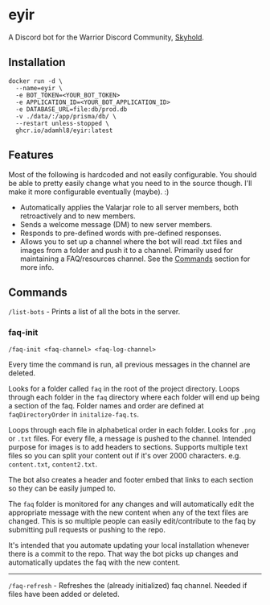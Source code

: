 # eyir

A Discord bot for the Warrior Discord Community, [Skyhold](https://discord.gg/Skyhold).

## Installation

```
docker run -d \
  --name=eyir \
  -e BOT_TOKEN=<YOUR_BOT_TOKEN>
  -e APPLICATION_ID=<YOUR_BOT_APPLICATION_ID>
  -e DATABASE_URL=file:db/prod.db
  -v ./data/:/app/prisma/db/ \
  --restart unless-stopped \
  ghcr.io/adamhl8/eyir:latest
```

## Features

Most of the following is hardcoded and not easily configurable. You should be able to pretty easily change what you need to in the source though. I'll make it more configurable eventually (maybe). :)

- Automatically applies the Valarjar role to all server members, both retroactively and to new members.
- Sends a welcome message (DM) to new server members.
- Responds to pre-defined words with pre-defined responses.
- Allows you to set up a channel where the bot will read .txt files and images from a folder and push it to a channel. Primarily used for maintaining a FAQ/resources channel. See the [Commands](#commands) section for more info.

## Commands

`/list-bots` - Prints a list of all the bots in the server.

### faq-init

`/faq-init <faq-channel> <faq-log-channel>`

Every time the command is run, all previous messages in the channel are deleted.

Looks for a folder called `faq` in the root of the project directory. Loops through each folder in the `faq` directory where each folder will end up being a section of the faq. Folder names and order are defined at `faqDirectoryOrder` in `initalize-faq.ts`.

Loops through each file in alphabetical order in each folder. Looks for `.png` or `.txt` files. For every file, a message is pushed to the channel. Intended purpose for images is to add headers to sections. Supports multiple text files so you can split your content out if it's over 2000 characters. e.g. `content.txt`, `content2.txt`.

The bot also creates a header and footer embed that links to each section so they can be easily jumped to.

The `faq` folder is monitored for any changes and will automatically edit the appropriate message with the new content when any of the text files are changed. This is so multiple people can easily edit/contribute to the faq by submitting pull requests or pushing to the repo.

It's intended that you automate updating your local installation whenever there is a commit to the repo. That way the bot picks up changes and automatically updates the faq with the new content.

---

`/faq-refresh` - Refreshes the (already initialized) faq channel. Needed if files have been added or deleted.
